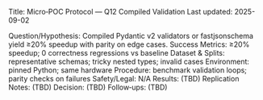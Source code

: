 Title: Micro‑POC Protocol — Q12 Compiled Validation
Last updated: 2025-09-02

Question/Hypothesis: Compiled Pydantic v2 validators or fastjsonschema yield ≥20% speedup with parity on edge cases.
Success Metrics: ≥20% speedup; 0 correctness regressions vs baseline
Dataset & Splits: representative schemas; tricky nested types; invalid cases
Environment: pinned Python; same hardware
Procedure: benchmark validation loops; parity checks on failures
Safety/Legal: N/A
Results: (TBD)
Replication Notes: (TBD)
Decision: (TBD)
Follow‑ups: (TBD)
